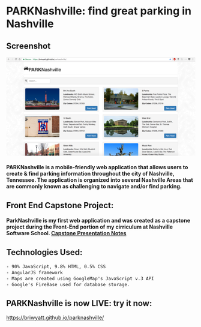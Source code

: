# PARKNashville: find great parking in Nashville

## Screenshot
![:mapview:](https://github.com/briwyatt/parknashville/blob/master/img/Screen%20Shot%202017-05-01%20at%2010.16.49%20PM.png)


####  PARKNashville is a mobile-friendly web application that allows users to create & find parking information throughout the city of Nashville, Tennessee. The application is organized into several Nashville Areas that are commonly known as challenging to navigate and/or find parking. 

## Front End Capstone Project:
#### ParkNashville is my first web application and was created as a capstone project during the Front-End portion of my cirriculum at Nashville Software School. [Capstone Presentation Notes](http://slides.com/briwyatt/deck-1#/)

## Technologies Used:
    - 90% JavaScript, 9.8% HTML, 0.5% CSS
    - AngularJS framework
    - Maps are created using GoogleMap's JavaScript v.3 API
    - Google's FireBase used for database storage. 

## PARKNashville is now LIVE: try it now:
https://briwyatt.github.io/parknashville/
